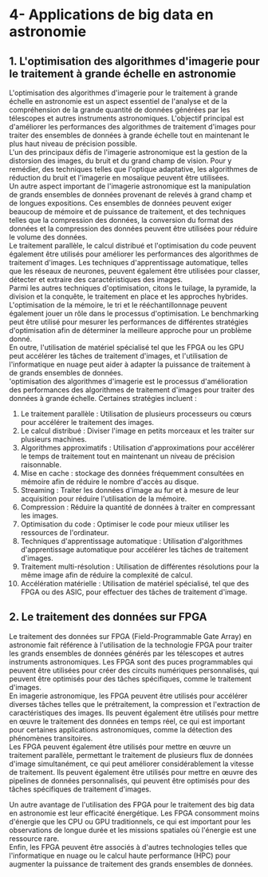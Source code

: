 # 4- Applications de big data en astronomie

##  1. L'optimisation des algorithmes d'imagerie pour le traitement à grande échelle en astronomie 

L'optimisation des algorithmes d'imagerie pour le traitement à grande échelle en astronomie est un aspect essentiel de l'analyse et de la compréhension de la grande quantité de données générées par les télescopes et autres instruments astronomiques. L'objectif principal est d'améliorer les performances des algorithmes de traitement d'images pour traiter des ensembles de données à grande échelle tout en maintenant le plus haut niveau de précision possible.</br>
L'un des principaux défis de l'imagerie astronomique est la gestion de la distorsion des images, du bruit et du grand champ de vision. Pour y remédier, des techniques telles que l'optique adaptative, les algorithmes de réduction du bruit et l'imagerie en mosaïque peuvent être utilisées.</br>
Un autre aspect important de l'imagerie astronomique est la manipulation de grands ensembles de données provenant de relevés à grand champ et de longues expositions. Ces ensembles de données peuvent exiger beaucoup de mémoire et de puissance de traitement, et des techniques telles que la compression des données, la conversion du format des données et la compression des données peuvent être utilisées pour réduire le volume des données.</br>
Le traitement parallèle, le calcul distribué et l'optimisation du code peuvent également être utilisés pour améliorer les performances des algorithmes de traitement d'images. Les techniques d'apprentissage automatique, telles que les réseaux de neurones, peuvent également être utilisées pour classer, détecter et extraire des caractéristiques des images.</br>
Parmi les autres techniques d'optimisation, citons le tuilage, la pyramide, la division et la conquête, le traitement en place et les approches hybrides. L'optimisation de la mémoire, le tri et le rééchantillonnage peuvent également jouer un rôle dans le processus d'optimisation. Le benchmarking peut être utilisé pour mesurer les performances de différentes stratégies d'optimisation afin de déterminer la meilleure approche pour un problème donné.</br>
En outre, l'utilisation de matériel spécialisé tel que les FPGA ou les GPU peut accélérer les tâches de traitement d'images, et l'utilisation de l'informatique en nuage peut aider à adapter la puissance de traitement à de grands ensembles de données.</br>
'optimisation des algorithmes d'imagerie est le processus d'amélioration des performances des algorithmes de traitement d'images pour traiter des données à grande échelle. Certaines stratégies incluent :</br>
1.	Le traitement parallèle : Utilisation de plusieurs processeurs ou cœurs pour accélérer le traitement des images.</br>
2.	Le calcul distribué : Diviser l'image en petits morceaux et les traiter sur plusieurs machines.</br>
3.	Algorithmes approximatifs : Utilisation d'approximations pour accélérer le temps de traitement tout en maintenant un niveau de précision raisonnable.</br>
4.	Mise en cache : stockage des données fréquemment consultées en mémoire afin de réduire le nombre d'accès au disque.</br>
5.	Streaming : Traiter les données d'image au fur et à mesure de leur acquisition pour réduire l'utilisation de la mémoire.</br>
6.	Compression : Réduire la quantité de données à traiter en compressant les images.</br>
7.	Optimisation du code : Optimiser le code pour mieux utiliser les ressources de l'ordinateur.</br>
8.	Techniques d'apprentissage automatique : Utilisation d'algorithmes d'apprentissage automatique pour accélérer les tâches de traitement d'images.</br>
9.	Traitement multi-résolution : Utilisation de différentes résolutions pour la même image afin de réduire la complexité de calcul.</br>
10.	Accélération matérielle : Utilisation de matériel spécialisé, tel que des FPGA ou des ASIC, pour effectuer des tâches de traitement d'image.</br>



## 2. Le traitement des données sur FPGA 

Le traitement des données sur FPGA (Field-Programmable Gate Array) en astronomie fait référence à l'utilisation de la technologie FPGA pour traiter les grands ensembles de données générés par les télescopes et autres instruments astronomiques. Les FPGA sont des puces programmables qui peuvent être utilisées pour créer des circuits numériques personnalisés, qui peuvent être optimisés pour des tâches spécifiques, comme le traitement d'images.</br>
En imagerie astronomique, les FPGA peuvent être utilisés pour accélérer diverses tâches telles que le prétraitement, la compression et l'extraction de caractéristiques des images. Ils peuvent également être utilisés pour mettre en œuvre le traitement des données en temps réel, ce qui est important pour certaines applications astronomiques, comme la détection des phénomènes transitoires.</br>
Les FPGA peuvent également être utilisés pour mettre en œuvre un traitement parallèle, permettant le traitement de plusieurs flux de données d'image simultanément, ce qui peut améliorer considérablement la vitesse de traitement. Ils peuvent également être utilisés pour mettre en œuvre des pipelines de données personnalisés, qui peuvent être optimisés pour des tâches spécifiques de traitement d'images.</br>

Un autre avantage de l'utilisation des FPGA pour le traitement des big data en astronomie est leur efficacité énergétique. Les FPGA consomment moins d'énergie que les CPU ou GPU traditionnels, ce qui est important pour les observations de longue durée et les missions spatiales où l'énergie est une ressource rare.</br>
Enfin, les FPGA peuvent être associés à d'autres technologies telles que l'informatique en nuage ou le calcul haute performance (HPC) pour augmenter la puissance de traitement des grands ensembles de données.</br>
